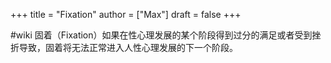 +++
title = "Fixation"
author = ["Max"]
draft = false
+++

\#wiki
固着（Fixation）如果在性心理发展的某个阶段得到过分的满足或者受到挫折导致，固着将无法正常进入人性心理发展的下一个阶段。
